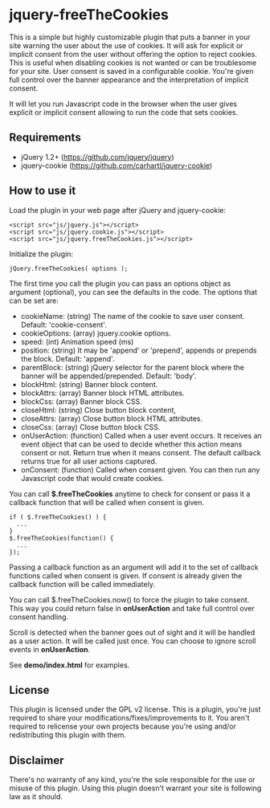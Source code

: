 jquery-freeTheCookies
=====================

This is a simple but highly customizable plugin that puts a banner in your site warning the user about the use of cookies. It will ask for explicit or implicit consent from the user without offering the option to reject cookies. This is useful when disabling cookies is not wanted or can be troublesome for your site. User consent is saved in a configurable cookie. You're given full control over the banner appearance and the interpretation of implicit consent.

It will let you run Javascript code in the browser when the user gives explicit or implicit consent allowing to run the code that sets cookies.

Requirements
------------

  + jQuery 1.2+ (https://github.com/jquery/jquery)
  + jquery-cookie (https://github.com/carhartl/jquery-cookie)

How to use it
-------------

Load the plugin in your web page after jQuery and jquery-cookie:
```
<script src="js/jquery.js"></script>
<script src="js/jquery.cookie.js"></script>
<script src="js/jquery.freeTheCookies.js"></script>
```

Initialize the plugin:
```
jQuery.freeTheCookies( options );
```

The first time you call the plugin you can pass an options object as argument (optional), you can see the defaults in the code. The options that can be set are:

  + cookieName: (string) The name of the cookie to save user consent. Default:
    'cookie-consent'.
  + cookieOptions: (array) jquery.cookie options.
  + speed: (int) Animation speed (ms)
  + position: (string) It may be 'append' or 'prepend', appends or prepends the
    block. Default: 'append'.
  + parentBlock: (string) jQuery selector for the parent block where the banner
    will be appended/prepended. Default: 'body'.
  + blockHtml: (string) Banner block content.
  + blockAttrs: (array) Banner block HTML attributes.
  + blockCss: (array) Banner block CSS.
  + closeHtml: (string) Close button block content,
  + closeAttrs: (array) Close button block HTML attributes.
  + closeCss: (array) Close button block CSS.
  + onUserAction: (function) Called when a user event occurs. It receives an event object that can be used to decide whether this action means consent or not. Return true when it means consent. The default callback returns true for all user actions captured.
  + onConsent: (function) Called when consent given. You can then run any Javascript code that would create cookies.

You can call __$.freeTheCookies__ anytime to check for consent or pass it a callback function that will be called when consent is given.
```
if ( $.freeTheCookies() ) {
  ...
}
$.freeTheCookies(function() {
  ...
});
```

Passing a callback function as an argument will add it to the set of callback functions called when consent is given. If consent is already given the callback function will be called immediately.

You can call $.freeTheCookies.now() to force the plugin to take consent. This way you could return false in __onUserAction__ and take full control over consent handling.

Scroll is detected when the banner goes out of sight and it will be handled as a user action. It will be called just once. You can choose to ignore scroll events in __onUserAction__.

See __demo/index.html__ for examples.

License
-------

This plugin is licensed under the GPL v2 license. This is a plugin, you're just required to share your modifications/fixes/improvements to it. You aren't required to relicense your own projects because you're using and/or redistributing this plugin with them.

Disclaimer
----------

There's no warranty of any kind, you're the sole responsible for the use or misuse of this plugin. Using this plugin doesn't warrant your site is following law as it should.
